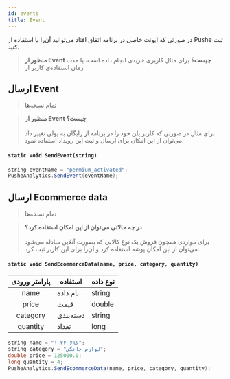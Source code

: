 ```yaml
---
id: events
title: Event
---
```



در صورتی که ایونت خاصی در برنامه اتفاق افتاد می‌توانید آن‌را با استفاده از Pushe ثبت کنید.

> **منظور از Event چیست؟**
> برای مثال کاربری خریدی انجام داده است، یا مدت زمان استفاده‌ی کاربر از 

## ارسال Event
> تمام نسخه‌ها

> **منظور از Event چیست؟**<br /><br />
> برای مثال در صورتی که کاربر پلن خود را در برنامه از رایگان به پولی تغییر داد می‌توان از این امکان برای ارسال و ثبت این رویداد استفاده نمود.

<div dir='ltr'>

#### `static void SendEvent(string)`

</div>

```java
string eventName = "permium_activated";
PusheAnalytics.SendEvent(eventName);
```

## ارسال Ecommerce data
> تمام نسخه‌ها

> **در چه حالاتی می‌توان از این امکان استفاده کرد؟**<br /><br />
> برای مواردی همچون فروش یک نوع کالایی که بصورت آنلاین مبادله می‌شود می‌توان از این امکان پوشه استفاده کرد و آن‌را برای این کاربر ثبت کرد.

<div dir='ltr'>

#### `static void SendEcommerceData(name, price, category, quantity)`

</div>

|پارامتر ورودی|استفاده|نوع داده|
|:--:|--|--|
|name|نام داده|string|
|price|قیمت|double|
|category|دسته‌بندی|string|
|quantity|تعداد|long|

```java
string name = "کالا-۱۰۲۴";
string category = "لوازم خانگی";
double price = 125000.0;
long quantity = 4;
PusheAnalytics.SendEcommerceData(name, price, category, quantity);
```